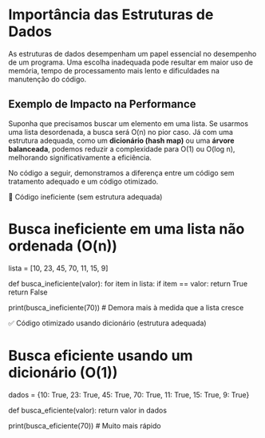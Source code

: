 # Importância das Estruturas de Dados

As estruturas de dados desempenham um papel essencial no desempenho de um programa. Uma escolha inadequada pode resultar em maior uso de memória, tempo de processamento mais lento e dificuldades na manutenção do código.

## Exemplo de Impacto na Performance

Suponha que precisamos buscar um elemento em uma lista. Se usarmos uma lista desordenada, a busca será O(n) no pior caso. Já com uma estrutura adequada, como um **dicionário (hash map)** ou uma **árvore balanceada**, podemos reduzir a complexidade para O(1) ou O(log n), melhorando significativamente a eficiência.

No código a seguir, demonstramos a diferença entre um código sem tratamento adequado e um código otimizado.


🔴 Código ineficiente (sem estrutura adequada)

# Busca ineficiente em uma lista não ordenada (O(n))
lista = [10, 23, 45, 70, 11, 15, 9]

def busca_ineficiente(valor):
    for item in lista:
        if item == valor:
            return True
    return False

print(busca_ineficiente(70))  # Demora mais à medida que a lista cresce


✅ Código otimizado usando dicionário (estrutura adequada)

# Busca eficiente usando um dicionário (O(1))
dados = {10: True, 23: True, 45: True, 70: True, 11: True, 15: True, 9: True}

def busca_eficiente(valor):
    return valor in dados

print(busca_eficiente(70))  # Muito mais rápido
